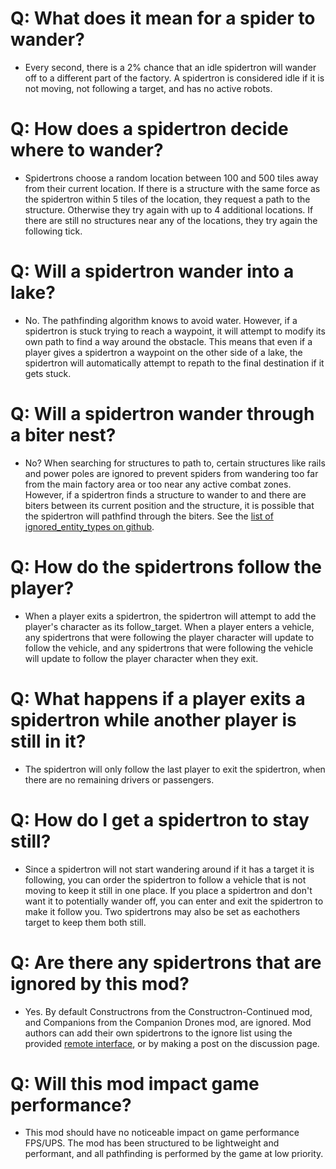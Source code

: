 # Q: What does it mean for a spider to wander?
- Every second, there is a 2% chance that an idle spidertron will wander off to a different part of the factory. A spidertron is considered idle if it is not moving, not following a target, and has no active robots.

# Q: How does a spidertron decide where to wander?
- Spidertrons choose a random location between 100 and 500 tiles away from their current location. If there is a structure with the same force as the spidertron within 5 tiles of the location, they request a path to the structure. Otherwise they try again with up to 4 additional locations. If there are still no structures near any of the locations, they try again the following tick.

# Q: Will a spidertron wander into a lake?
- No. The pathfinding algorithm knows to avoid water. However, if a spidertron is stuck trying to reach a waypoint, it will attempt to modify its own path to find a way around the obstacle. This means that even if a player gives a spidertron a waypoint on the other side of a lake, the spidertron will automatically attempt to repath to the final destination if it gets stuck.

# Q: Will a spidertron wander through a biter nest?
- No? When searching for structures to path to, certain structures like rails and power poles are ignored to prevent spiders from wandering too far from the main factory area or too near any active combat zones. However, if a spidertron finds a structure to wander to and there are biters between its current position and the structure, it is possible that the spidertron will pathfind through the biters. See the [list of ignored_entity_types on github](https://github.com/jingleheimer-schmidt/sentient_spiders/blob/fee8d1ca97c58562abbba56a64f27485794a9875/control.lua#L4).

# Q: How do the spidertrons follow the player?
- When a player exits a spidertron, the spidertron will attempt to add the player's character as its follow_target. When a player enters a vehicle, any spidertrons that were following the player character will update to follow the vehicle, and any spidertrons that were following the vehicle will update to follow the player character when they exit.

# Q: What happens if a player exits a spidertron while another player is still in it?
- The spidertron will only follow the last player to exit the spidertron, when there are no remaining drivers or passengers. 

# Q: How do I get a spidertron to stay still?
- Since a spidertron will not start wandering around if it has a target it is following, you can order the spidertron to follow a vehicle that is not moving to keep it still in one place. If you place a spidertron and don't want it to potentially wander off, you can enter and exit the spidertron to make it follow you. Two spidertrons may also be set as eachothers target to keep them both still.

# Q: Are there any spidertrons that are ignored by this mod?
- Yes. By default Constructrons from the Constructron-Continued mod, and Companions from the Companion Drones mod, are ignored. Mod authors can add their own spidertrons to the ignore list using the provided [remote interface](https://github.com/jingleheimer-schmidt/sentient_spiders/blob/fee8d1ca97c58562abbba56a64f27485794a9875/control.lua#L469), or by making a post on the discussion page.

# Q: Will this mod impact game performance?
- This mod should have no noticeable impact on game performance FPS/UPS. The mod has been structured to be lightweight and performant, and all pathfinding is performed by the game at low priority. 